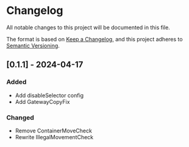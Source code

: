 # Changelog

All notable changes to this project will be documented in this file.

The format is based on [Keep a Changelog](https://keepachangelog.com/en/1.0.0/),
and this project adheres to [Semantic Versioning](https://semver.org/spec/v2.0.0.html).

## [0.1.1] - 2024-04-17

### Added

- Add disableSelector config
- Add GatewayCopyFix

### Changed

- Remove ContainerMoveCheck
- Rewrite IllegalMovementCheck
